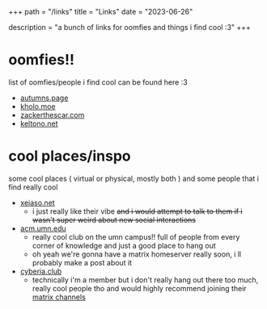 +++
path = "/links"
title = "Links"
date = "2023-06-26"

description = "a bunch of links for oomfies and things i find cool :3"
+++

# oomfies!!
list of oomfies/people i find cool can be found here :3
- [autumns.page](https://autumns.page)
- [kholo.moe](https://kholo.moe)
- [zackerthescar.com](https://zackerthescar.com)
- [keltono.net](https://keltono.net/)

# cool places/inspo
some cool places ( virtual or physical, mostly both ) and some people that i find really cool
- [xeiaso.net](https://xeiaso.net/)
  - i just really like their vibe ~~and i would attempt to talk to them if i wasn't super weird about new social interactions~~
- [acm.umn.edu](https://acm.umn.edu)
  - really cool club on the umn campus!! full of people from every corner of knowledge and just a good place to hang out
  - oh yeah we're gonna have a matrix homeserver really soon, i
  ll probably make a post about it
- [cyberia.club](https://cyberia.club)
  - technically i'm a member but i don't really hang out there too much, really cool people tho and would highly recommend joining their [matrix channels](https://cyberia.club/matrix)